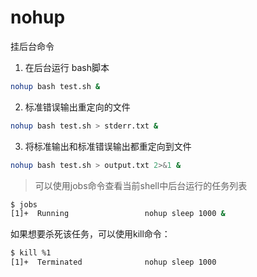 # nohup

挂后台命令

1. 在后台运行 bash脚本

```bash
nohup bash test.sh &
```

2. 标准错误输出重定向的文件

```bash
nohup bash test.sh > stderr.txt &
```

3. 将标准输出和标准错误输出都重定向到文件

```bash
nohup bash test.sh > output.txt 2>&1 &
```



> 可以使用jobs命令查看当前shell中后台运行的任务列表

```bash
$ jobs
[1]+  Running                 nohup sleep 1000 &
```

如果想要杀死该任务，可以使用kill命令：

```bash
$ kill %1
[1]+  Terminated              nohup sleep 1000
```

